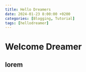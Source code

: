 ```yaml
---
title: Hello Dreamers
date: 2024-01-23 8:00:00 +0200
categories: [Blogging, Tutorial]
tags: [hellodreamer]
---
```


# Welcome Dreamer

## lorem
